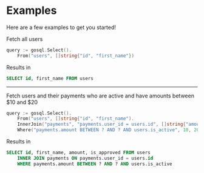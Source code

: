 Examples
========
Here are a few examples to get you started!

Fetch all users
```go
query := gosql.Select().
    From("users", []string{"id", "first_name"})
```

Results in
```sql
SELECT id, first_name FROM users
```
________

Fetch users and their payments who are active and have amounts between $10 and $20
```go
query := gosql.Select().
    From("users", []string{"id", "first_name").
    InnerJoin("payments", "payments.user_id = users.id", []string{"amount", "is_approved"}).
    Where("payments.amount BETWEEN ? AND ? AND users.is_active", 10, 20)
```

Results in
```sql
SELECT id, first_name, amount, is_approved FROM users 
    INNER JOIN payments ON payments.user_id = users.id 
    WHERE payments.amount BETWEEN ? AND ? AND users.is_active
```